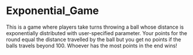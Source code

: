 # Exponential_Game
This is a game where players take turns throwing a ball whose distance is exponentially distributed with user-specified parameter.  Your points for the round equal the distance travelled by the ball but you get no points if the balls travels beyond 100.  Whoever has the most points in the end wins!
